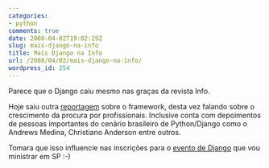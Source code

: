 ```yaml
---
categories:
- python
comments: true
date: 2008-04-02T19:02:29Z
slug: mais-django-na-info
title: Mais Django na Info
url: /2008/04/02/mais-django-na-info/
wordpress_id: 254
---
```


Parece que o Django caiu mesmo nas graças da revista Info.

Hoje saiu outra [reportagem](http://info.abril.com.br/aberto/infonews/042008/02042008-4.shl) sobre o framework, desta vez falando sobre o crescimento da procura por profissionais. Inclusive conta com depoimentos de pessoas importantes do cenário brasileiro de Python/Django como o Andrews Medina, Christiano Anderson entre outros.

Tomara que isso influencie nas inscrições para o [evento de Django](http://www.temporealeventos.com.br/?area=96) que vou ministrar em SP :-)
